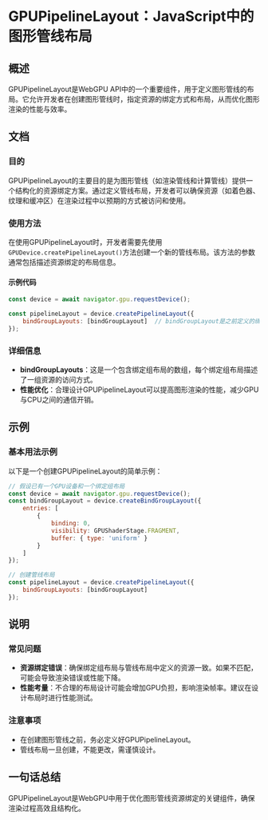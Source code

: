 <!--
Meta Description: # GPUPipelineLayout：JavaScript中的图形管线布局 ## 概述 GPUPipelineLayout是WebGPU API中的一个重要组件，用于定义图形管线的布局。它允许开发者在创建图形管线时，指定资源的绑定方式和布局，从而优化图形渲染的性能与效率。 ## 文档 ### 目的...
Meta Keywords: const, device, createpipelinelayout, bindgrouplayouts, bindgrouplayout
-->

# GPUPipelineLayout：JavaScript中的图形管线布局

## 概述
GPUPipelineLayout是WebGPU API中的一个重要组件，用于定义图形管线的布局。它允许开发者在创建图形管线时，指定资源的绑定方式和布局，从而优化图形渲染的性能与效率。

## 文档
### 目的
GPUPipelineLayout的主要目的是为图形管线（如渲染管线和计算管线）提供一个结构化的资源绑定方案。通过定义管线布局，开发者可以确保资源（如着色器、纹理和缓冲区）在渲染过程中以预期的方式被访问和使用。

### 使用方法
在使用GPUPipelineLayout时，开发者需要先使用`GPUDevice.createPipelineLayout()`方法创建一个新的管线布局。该方法的参数通常包括描述资源绑定的布局信息。

#### 示例代码
```javascript
const device = await navigator.gpu.requestDevice();

const pipelineLayout = device.createPipelineLayout({
    bindGroupLayouts: [bindGroupLayout]  // bindGroupLayout是之前定义的绑定组布局
});
```

### 详细信息
- **bindGroupLayouts**：这是一个包含绑定组布局的数组，每个绑定组布局描述了一组资源的访问方式。
- **性能优化**：合理设计GPUPipelineLayout可以提高图形渲染的性能，减少GPU与CPU之间的通信开销。

## 示例
### 基本用法示例
以下是一个创建GPUPipelineLayout的简单示例：

```javascript
// 假设已有一个GPU设备和一个绑定组布局
const device = await navigator.gpu.requestDevice();
const bindGroupLayout = device.createBindGroupLayout({
    entries: [
        {
            binding: 0,
            visibility: GPUShaderStage.FRAGMENT,
            buffer: { type: 'uniform' }
        }
    ]
});

// 创建管线布局
const pipelineLayout = device.createPipelineLayout({
    bindGroupLayouts: [bindGroupLayout]
});
```

## 说明
### 常见问题
- **资源绑定错误**：确保绑定组布局与管线布局中定义的资源一致。如果不匹配，可能会导致渲染错误或性能下降。
- **性能考量**：不合理的布局设计可能会增加GPU负担，影响渲染帧率。建议在设计布局时进行性能测试。

### 注意事项
- 在创建图形管线之前，务必定义好GPUPipelineLayout。
- 管线布局一旦创建，不能更改，需谨慎设计。

## 一句话总结
GPUPipelineLayout是WebGPU中用于优化图形管线资源绑定的关键组件，确保渲染过程高效且结构化。